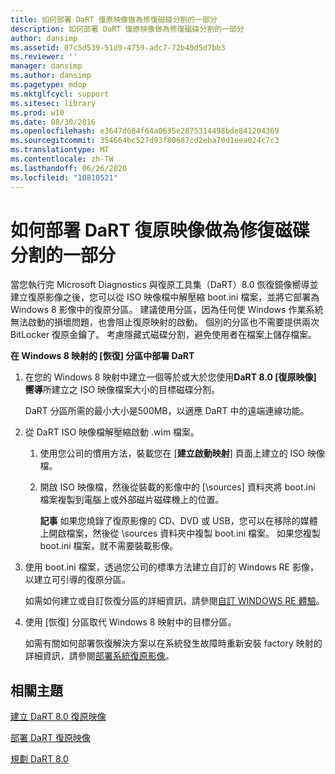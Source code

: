 ```yaml
---
title: 如何部署 DaRT 復原映像做為修復磁碟分割的一部分
description: 如何部署 DaRT 復原映像做為修復磁碟分割的一部分
author: dansimp
ms.assetid: 07c5d539-51d9-4759-adc7-72b40d5d7bb3
ms.reviewer: ''
manager: dansimp
ms.author: dansimp
ms.pagetype: mdop
ms.mktglfcycl: support
ms.sitesec: library
ms.prod: w10
ms.date: 08/30/2016
ms.openlocfilehash: e3647d684f64a0635e2875314498bde841204369
ms.sourcegitcommit: 354664bc527d93f80687cd2eba70d1eea024c7c3
ms.translationtype: MT
ms.contentlocale: zh-TW
ms.lasthandoff: 06/26/2020
ms.locfileid: "10810521"
---
```

# 如何部署 DaRT 復原映像做為修復磁碟分割的一部分


當您執行完 Microsoft Diagnostics 與復原工具集（DaRT）8.0 恢復鏡像嚮導並建立復原影像之後，您可以從 ISO 映像檔中解壓縮 boot.ini 檔案，並將它部署為 Windows 8 影像中的復原分區。 建議使用分區，因為任何使 Windows 作業系統無法啟動的損壞問題，也會阻止復原映射的啟動。 個別的分區也不需要提供兩次 BitLocker 復原金鑰了。 考慮隱藏式磁碟分割，避免使用者在檔案上儲存檔案。

**在 Windows 8 映射的 [恢復] 分區中部署 DaRT**

1.  在您的 Windows 8 映射中建立一個等於或大於您使用**DaRT 8.0 [復原映像] 嚮導**所建立之 ISO 映像檔案大小的目標磁碟分割。

    DaRT 分區所需的最小大小是500MB，以適應 DaRT 中的遠端連線功能。

2.  從 DaRT ISO 映像檔解壓縮啟動 .wim 檔案。

    1.  使用您公司的慣用方法，裝載您在 [**建立啟動映射**] 頁面上建立的 ISO 映像檔。

    2.  開啟 ISO 映像檔，然後從裝載的影像中的 [\\sources] 資料夾將 boot.ini 檔案複製到電腦上或外部磁片磁碟機上的位置。

        **記事** 如果您燒錄了復原影像的 CD、DVD 或 USB，您可以在移除的媒體上開啟檔案，然後從 \\sources 資料夾中複製 boot.ini 檔案。 如果您複製 boot.ini 檔案，就不需要裝載影像。

         

3.  使用 boot.ini 檔案，透過您公司的標準方法建立自訂的 Windows RE 影像，以建立可引導的復原分區。

    如需如何建立或自訂恢復分區的詳細資訊，請參閱[自訂 WINDOWS RE 體驗](https://go.microsoft.com/fwlink/?LinkId=214222)。

4.  使用 [恢復] 分區取代 Windows 8 映射中的目標分區。

    如需有關如何部署恢復解決方案以在系統發生故障時重新安裝 factory 映射的詳細資訊，請參閱[部署系統復原影像](https://go.microsoft.com/fwlink/?LinkId=214221)。

## 相關主題


[建立 DaRT 8.0 復原映像](creating-the-dart-80-recovery-image-dart-8.md)

[部署 DaRT 復原映像](deploying-the-dart-recovery-image-dart-8.md)

[規劃 DaRT 8.0](planning-for-dart-80-dart-8.md)

 

 





